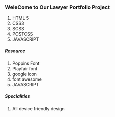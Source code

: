 <h3>WeleCome to Our Lawyer Portfolio Project</h3>

<p></p>

<ol>
    <li>HTML 5</li>
    <li>CSS3</li>
    <li>SCSS</li>
    <li>POSTCSS</li>
    <li>JAVASCRIPT</li>
</ol>


<h5>Resource</h5>
<ol>
    <li>Poppins Font</li>
    <li>Playfair font</li>
    <li>google icon</li>
    <li>font awesome</li>
    <li>JAVASCRIPT</li>
</ol>


<h5>Specialities</h5>
<ol>
    <li>All device friendly design</li>
</ol>
